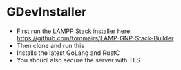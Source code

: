 # GDevInstaller

- First run the LAMPP Stack installer here: https://github.com/tommairs/LAMP-GNP-Stack-Builder
- Then clone and run this
- Installs the latest GoLang and RustC
- You shoudl also secure the server with TLS
